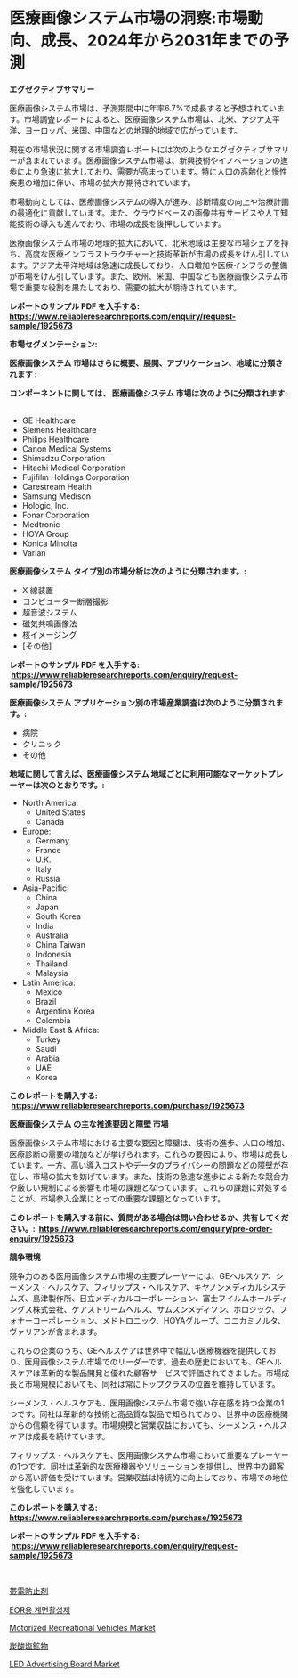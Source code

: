 <p><h1>医療画像システム市場の洞察:市場動向、成長、2024年から2031年までの予測</h1></p><p><strong>エグゼクティブサマリー</strong></p>
<p><p>医療画像システム市場は、予測期間中に年率6.7%で成長すると予想されています。市場調査レポートによると、医療画像システム市場は、北米、アジア太平洋、ヨーロッパ、米国、中国などの地理的地域で広がっています。</p><p>現在の市場状況に関する市場調査レポートには次のようなエグゼクティブサマリーが含まれています。医療画像システム市場は、新興技術やイノベーションの進歩により急速に拡大しており、需要が高まっています。特に人口の高齢化と慢性疾患の増加に伴い、市場の拡大が期待されています。</p><p>市場動向としては、医療画像システムの導入が進み、診断精度の向上や治療計画の最適化に貢献しています。また、クラウドベースの画像共有サービスや人工知能技術の導入も進んでおり、市場の成長を後押ししています。</p><p>医療画像システム市場の地理的拡大において、北米地域は主要な市場シェアを持ち、高度な医療インフラストラクチャーと技術革新が市場の成長をけん引しています。アジア太平洋地域は急速に成長しており、人口増加や医療インフラの整備が市場をけん引しています。また、欧州、米国、中国なども医療画像システム市場で重要な役割を果たしており、需要の拡大が期待されています。</p></p>
<p><strong>レポートのサンプル PDF を入手する: <a href="https://www.reliableresearchreports.com/enquiry/request-sample/1925673">https://www.reliableresearchreports.com/enquiry/request-sample/1925673</a></strong></p>
<p><strong>市場セグメンテーション:</strong></p>
<p><strong> 医療画像システム 市場はさらに概要、展開、アプリケーション、地域に分類されます :</strong></p>
<p><strong>コンポーネントに関しては、 医療画像システム 市場は次のように分類されます: &nbsp;</strong></p>
<p><ul><li>GE Healthcare</li><li>Siemens Healthcare</li><li>Philips Healthcare</li><li>Canon Medical Systems</li><li>Shimadzu Corporation</li><li>Hitachi Medical Corporation</li><li>Fujifilm Holdings Corporation</li><li>Carestream Health</li><li>Samsung Medison</li><li>Hologic, Inc.</li><li>Fonar Corporation</li><li>Medtronic</li><li>HOYA Group</li><li>Konica Minolta</li><li>Varian</li></ul></p>
<p><strong> 医療画像システム タイプ別の市場分析は次のように分類されます。:</strong></p>
<p><ul><li>X 線装置</li><li>コンピューター断層撮影</li><li>超音波システム</li><li>磁気共鳴画像法</li><li>核イメージング</li><li>[その他]</li></ul></p>
<p><strong>レポートのサンプル PDF を入手する: &nbsp;<a href="https://www.reliableresearchreports.com/enquiry/request-sample/1925673">https://www.reliableresearchreports.com/enquiry/request-sample/1925673</a></strong></p>
<p><strong> 医療画像システム アプリケーション別の市場産業調査は次のように分類されます。:</strong></p>
<p><ul><li>病院</li><li>クリニック</li><li>その他</li></ul></p>
<p><strong>地域に関して言えば、医療画像システム 地域ごとに利用可能なマーケットプレーヤーは次のとおりです。:</strong></p>
<p><ul>
    <li>
        North America:
        <ul>
            <li>United States</li>
            <li>Canada</li>
        </ul>
    </li>
    <li>
        Europe:
        <ul>
            <li>Germany</li>
            <li>France</li>
            <li>U.K.</li>
            <li>Italy</li>
            <li>Russia</li>
        </ul>
    </li>
    <li>
        Asia-Pacific:
        <ul>
            <li>China</li>
            <li>Japan</li>
            <li>South Korea</li>
            <li>India</li>
            <li>Australia</li>
            <li>China Taiwan</li>
            <li>Indonesia</li>
            <li>Thailand</li>
            <li>Malaysia</li>
        </ul>
    </li>
    <li>
        Latin America:
        <ul>
            <li>Mexico</li>
            <li>Brazil</li>
            <li>Argentina Korea</li>
            <li>Colombia</li>
        </ul>
    </li>
    <li>
        Middle East & Africa:
        <ul>
            <li>Turkey</li>
            <li>Saudi</li>
            <li>Arabia</li>
            <li>UAE</li>
            <li>Korea</li>
        </ul>
    </li>
    </ul></p>
<p><strong>このレポートを購入する: &nbsp;<a href="https://www.reliableresearchreports.com/purchase/1925673">https://www.reliableresearchreports.com/purchase/1925673</a></strong></p>
<p><strong>医療画像システム の主な推進要因と障壁 市場</strong></p>
<p><p>医療画像システム市場における主要な要因と障壁は、技術の進歩、人口の増加、医療診断の需要の増加などが挙げられます。これらの要因により、市場は成長しています。一方、高い導入コストやデータのプライバシーの問題などの障壁が存在し、市場の拡大を妨げています。また、技術の急速な進歩による新たな競合力や厳しい規制による影響も市場の課題となっています。これらの課題に対処することが、市場参入企業にとっての重要な課題となっています。</p></p>
<p><strong>このレポートを購入する前に、質問がある場合は問い合わせるか、共有してください。:&nbsp; <a href="https://www.reliableresearchreports.com/enquiry/pre-order-enquiry/1925673">https://www.reliableresearchreports.com/enquiry/pre-order-enquiry/1925673</a></strong></p>
<p><strong>競争環境</strong></p>
<p><p>競争力のある医用画像システム市場の主要プレーヤーには、GEヘルスケア、シーメンス・ヘルスケア、フィリップス・ヘルスケア、キヤノンメディカルシステムズ、島津製作所、日立メディカルコーポレーション、富士フイルムホールディングス株式会社、ケアストリームヘルス、サムスンメディソン、ホロジック、フォナーコーポレーション、メドトロニック、HOYAグループ、コニカミノルタ、ヴァリアンが含まれます。</p><p>これらの企業のうち、GEヘルスケアは世界中で幅広い医療機器を提供しており、医用画像システム市場でのリーダーです。過去の歴史においても、GEヘルスケアは革新的な製品開発と優れた顧客サービスで評価されてきました。市場成長と市場規模においても、同社は常にトップクラスの位置を維持しています。</p><p>シーメンス・ヘルスケアも、医用画像システム市場で強い存在感を持つ企業の1つです。同社は革新的な技術と高品質な製品で知られており、世界中の医療機関からの信頼を得ています。市場規模と営業収益においても、シーメンス・ヘルスケアは成長を続けています。</p><p>フィリップス・ヘルスケアも、医用画像システム市場において重要なプレーヤーの1つです。同社は革新的な医療機器やソリューションを提供し、世界中の顧客から高い評価を受けています。営業収益は持続的に向上しており、市場での地位を強化しています。</p></p>
<p><strong>このレポートを購入する: &nbsp; <a href="https://www.reliableresearchreports.com/purchase/1925673">https://www.reliableresearchreports.com/purchase/1925673</a></strong></p>
<p><strong>レポートのサンプル PDF を入手する: &nbsp;<a href="https://www.reliableresearchreports.com/enquiry/request-sample/1925673">https://www.reliableresearchreports.com/enquiry/request-sample/1925673</a></strong><strong></strong></p>
<p>&nbsp;</p>
<p><p><a href="https://medium.com/@carlieshields/%E6%8A%97%E9%9D%99%E9%9B%BB%E5%89%A4%E5%B8%82%E5%A0%B4%E3%81%AE%E5%B8%82%E5%A0%B4%E8%AA%BF%E6%9F%BB%E3%83%AC%E3%83%9D%E3%83%BC%E3%83%88-%E3%81%9D%E3%81%AE%E6%AD%B4%E5%8F%B2%E3%81%A82031%E5%B9%B4%E3%81%8B%E3%82%892043%E5%B9%B4%E3%81%BE%E3%81%A7%E3%81%AE%E4%BA%88%E6%B8%AC-236324d7bef0">帯電防止剤</a></p><p><a href="https://medium.com/@cierrahayes645/%EC%88%98%ED%8D%BC%ED%8C%8C%EA%B0%95%EC%A0%9C%EB%A5%98%EC%9A%A9-%EC%95%85%EC%A0%9C-2031%EB%85%84%EA%B9%8C%EC%A7%80%EC%9D%98-%EB%8F%99%ED%96%A5-%EC%98%88%EC%B8%A1-%EB%B0%8F-%EA%B2%BD%EC%9F%81-%EB%B6%84%EC%84%9D-69c308413ac0">EOR용 계면활성제</a></p><p><a href="https://issuu.com/reportprime-2/docs/motorized-recreational-vehicles-market-size-2030.p">Motorized Recreational Vehicles Market</a></p><p><a href="https://medium.com/@jacksonwiza1924/%E7%82%AD%E9%85%B8%E5%A1%A9%E9%89%B1%E7%89%A9%E5%B8%82%E5%A0%B4%E5%B1%95%E6%9C%9B-%E7%94%A3%E6%A5%AD%E6%A6%82%E8%A6%81%E3%81%A8%E4%BA%88%E6%B8%AC-2024%E5%B9%B4%E3%81%8B%E3%82%892031%E5%B9%B4-4e87c5e57a40">炭酸塩鉱物</a></p><p><a href="https://github.com/gdfhhhj/Market-Research-Report-List-3/blob/main/led-advertising-board-market.md">LED Advertising Board Market</a></p></p>